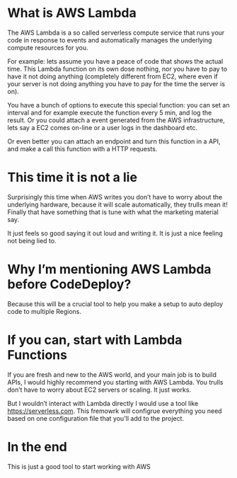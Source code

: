 # What is AWS Lambda

The AWS Lambda is a so called serverless compute service that runs your code in response to events and automatically manages the underlying compute resources for you. 

For example: lets assume you have a peace of code that shows the actual time. This Lambda function on its own dose nothing, nor you have to pay to have it not doing anything (completely different from EC2, where even if your server is not doing anything you have to pay for the time the server is on). 

You have a bunch of options to execute this special function: you can set an interval and for example execute the function every 5 min, and log the result. Or you could attach a event generated from the AWS infrastructure, lets say a EC2 comes on-line or a user logs in the dashboard etc. 

Or even better you can attach an endpoint and turn this function in a API, and make a call this function with a HTTP requests. 

# This time it is not a lie

Surprisingly this time when AWS writes you don’t have to worry about the underlying hardware, because it will scale automatically, they trulls mean it! Finally that have something that is tune with what the marketing material say. 

It just feels so good saying it out loud and writing it. It is just a nice feeling not being lied to.

# Why I’m mentioning AWS Lambda before CodeDeploy?

Because this will be a crucial tool to help you make a setup to auto deploy code to multiple Regions. 

# If you can, start with Lambda Functions

If you are fresh and new to the AWS world, and your main job is to build APIs, I would highly recommend you starting with AWS Lambda. You trulls don’t have to worry about EC2 servers or scaling. It just works. 

But I wouldn’t interact with Lambda directly I would use a tool like https://serverless.com. This fremowrk will configrue everything you need based on one configuration file that you'll add to the project. 

# In the end

This is just a good tool to start working with AWS
